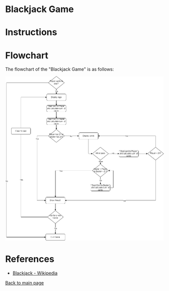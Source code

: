 # Blackjack Game


# Instructions 


# Flowchart 

The flowchart of the "Blackjack Game" is as follows: 

![flowchart_blackjack.png](project_files/flowchart_blackjack.png)

# References

- [Blackjack - Wikipedia](https://en.wikipedia.org/wiki/Blackjack)

[Back to main page](https://github.com/ErkanHatipoglu/100-days-of-code)
